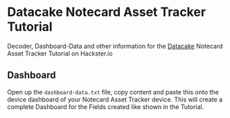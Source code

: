 # Datacake Notecard Asset Tracker Tutorial
Decoder, Dashboard-Data and other information for the [Datacake](http://datacake.co/) Notecard Asset Tracker Tutorial on Hackster.io

## Dashboard

Open up the `dashboard-data.txt` file, copy content and paste this onto the device dashboard of your Notecard Asset Tracker device. This will create a complete Dashboard for the Fields created like shown in the Tutorial.
